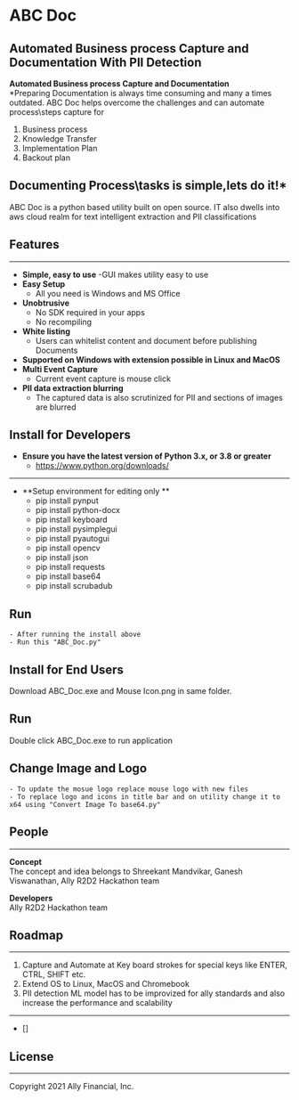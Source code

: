 # ABC Doc
Automated Business process Capture and Documentation With PII Detection
------
**Automated Business process Capture and Documentation**   
*Preparing Documentation is always time consuming and many a times outdated. ABC Doc helps overcome the challenges and can automate process\steps capture for 
1. Business process
2. Knowledge Transfer
3. Implementation Plan
4. Backout plan 

Documenting Process\tasks is simple,lets do it!*   
------

ABC Doc is a python based utility built on open source. IT also dwells into aws cloud realm for text intelligent extraction and PII classifications

## Features
---
- **Simple, easy to use**
    -GUI makes utility easy to use 
- **Easy Setup**
    - All you need is Windows and MS Office
- **Unobtrusive**
    - No SDK required in your apps
    - No recompiling
- **White listing**
    - Users can whitelist content and document before publishing Documents
- **Supported on Windows with extension possible in Linux and MacOS**
- **Multi Event Capture**
    - Current event capture is mouse click
- **PII data extraction blurring**
    - The captured data is also scrutinized for PII and sections of images are blurred


## Install for Developers
- **Ensure you have the latest version of Python 3.x, or 3.8 or greater**
    - https://www.python.org/downloads/

---

- **Setup environment for editing only **
    - pip install pynput
    - pip install python-docx
    - pip install keyboard
    - pip install pysimplegui
    - pip install pyautogui
    - pip install opencv
    - pip install json
    - pip install requests
    - pip install base64
    - pip install scrubadub
## Run
    - After running the install above
    - Run this "ABC_Doc.py"
    
## Install for End Users
Download ABC_Doc.exe and Mouse Icon.png in same folder.

## Run
Double click ABC_Doc.exe to run application

## Change Image and Logo
    - To update the mosue logo replace mouse logo with new files
    - To replace logo and icons in title bar and on utility change it to x64 using "Convert Image To base64.py"

## People
---
**Concept**   
The concept and idea belongs to Shreekant Mandvikar, Ganesh Viswanathan, Ally R2D2 Hackathon team

**Developers**   
Ally R2D2 Hackathon team

## Roadmap
---
1. Capture and Automate at Key board strokes for special keys like ENTER, CTRL, SHIFT etc.
2. Extend OS to Linux, MacOS and Chromebook
3. PII detection ML model has to be improvized for ally standards and also increase the performance and scalability

---
- []

## License
---
Copyright 2021 Ally Financial, Inc.
